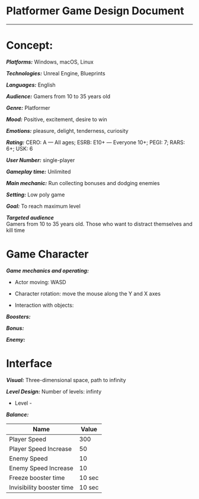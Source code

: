 # Platformer Game Design Document
---
# Concept:

***Platforms:***  Windows, macOS, Linux

***Technologies:*** Unreal Engine, Blueprints

***Languages:***  English

***Audience:*** Gamers from 10 to 35 years old

***Genre:*** Platformer

***Mood:*** Positive, excitement, desire to win 

***Emotions:***  pleasure, delight, tenderness, curiosity

***Rating:***  CERO: A — All ages; ESRB: E10+ — Everyone 10+; PEGI: 7; RARS: 6+; USK: 6

***User Number:***  single-player

***Gameplay time:***  Unlimited 

***Main mechanic:***  Run collecting bonuses and dodging enemies

***Setting:***   Low poly game 

***Goal:*** To reach maximum level
 
***Targeted audience***  
Gamers from 10 to 35 years old.
Those who want to distract themselves and kill time

# Game Character 
***Game mechanics and operating:*** 

- Actor moving: WASD

- Character rotation: move the mouse along the Y and X axes

- Interaction with objects:

***Boosters:***

***Bonus:***

***Enemy:***
  
# Interface 

***Visual:***
Three-dimensional space, path to infinity

***Level Design:***
Number of levels: infinty
- Level - 

***Balance:***

Name | Value |
---|---|
Player Speed | 300 | 
Player Speed Increase | 50 | 
Enemy Speed | 10 |
Enemy Speed Increase | 10 | 
Freeze booster time | 10 sec |
Invisibility booster time | 10 sec |

